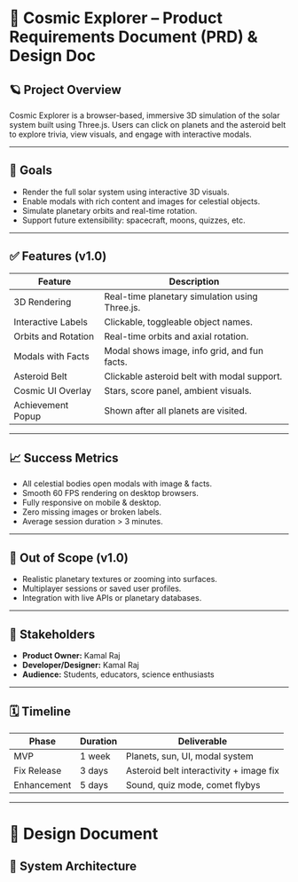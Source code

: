 # 🚀 Cosmic Explorer – Product Requirements Document (PRD) & Design Doc

## 🪐 Project Overview
Cosmic Explorer is a browser-based, immersive 3D simulation of the solar system built using Three.js. Users can click on planets and the asteroid belt to explore trivia, view visuals, and engage with interactive modals.

---

## 🎯 Goals
- Render the full solar system using interactive 3D visuals.
- Enable modals with rich content and images for celestial objects.
- Simulate planetary orbits and real-time rotation.
- Support future extensibility: spacecraft, moons, quizzes, etc.

---

## ✅ Features (v1.0)

| Feature              | Description |
|----------------------|-------------|
| 3D Rendering         | Real-time planetary simulation using Three.js. |
| Interactive Labels   | Clickable, toggleable object names. |
| Orbits and Rotation  | Real-time orbits and axial rotation. |
| Modals with Facts    | Modal shows image, info grid, and fun facts. |
| Asteroid Belt        | Clickable asteroid belt with modal support. |
| Cosmic UI Overlay    | Stars, score panel, ambient visuals. |
| Achievement Popup    | Shown after all planets are visited. |

---

## 📈 Success Metrics
- All celestial bodies open modals with image & facts.
- Smooth 60 FPS rendering on desktop browsers.
- Fully responsive on mobile & desktop.
- Zero missing images or broken labels.
- Average session duration > 3 minutes.

---

## 🚫 Out of Scope (v1.0)
- Realistic planetary textures or zooming into surfaces.
- Multiplayer sessions or saved user profiles.
- Integration with live APIs or planetary databases.

---

## 👥 Stakeholders
- **Product Owner:** Kamal Raj  
- **Developer/Designer:** Kamal Raj  
- **Audience:** Students, educators, science enthusiasts

---

## 🗓 Timeline

| Phase         | Duration | Deliverable |
|---------------|----------|-------------|
| MVP           | 1 week   | Planets, sun, UI, modal system |
| Fix Release   | 3 days   | Asteroid belt interactivity + image fix |
| Enhancement   | 5 days   | Sound, quiz mode, comet flybys |

---

# 🧰 Design Document

## 🧱 System Architecture

